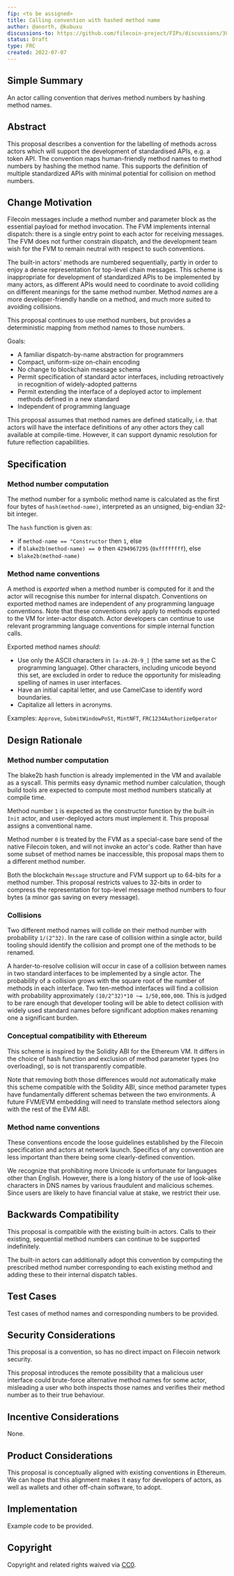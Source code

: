 ```yaml
---
fip: <to be assigned>
title: Calling convention with hashed method name
author: @anorth, @kubuxu
discussions-to: https://github.com/filecoin-project/FIPs/discussions/382
status: Draft
type: FRC
created: 2022-07-07
---
```


## Simple Summary
An actor calling convention that derives method numbers by hashing method names.

## Abstract
This proposal describes a convention for the labelling of methods across actors which will 
support the development of standardised APIs, e.g. a token API.
The convention maps human-friendly method names to method numbers by hashing the method name.
This supports the definition of multiple standardized APIs with minimal potential for collision on method numbers.

## Change Motivation
Filecoin messages include a method number and parameter block as the essential payload for method invocation.
The FVM implements internal dispatch: there is a single entry point to each actor for receiving messages.
The FVM does not further constrain dispatch, and the development team wish for the FVM to remain neutral with respect to such conventions.

The built-in actors' methods are numbered sequentially, partly in order to enjoy a dense representation for top-level chain messages.
This scheme is inappropriate for development of standardized APIs to be implemented by many actors, 
as different APIs would need to coordinate to avoid colliding on different meanings for the same method number.
Method _names_ are a more developer-friendly handle on a method, and much more suited to avoiding collisions.

This proposal continues to use method numbers, but provides a deterministic mapping from method names to those numbers.

Goals:
- A familiar dispatch-by-name abstraction for programmers
- Compact, uniform-size on-chain encoding
- No change to blockchain message schema
- Permit specification of standard actor interfaces, including retroactively in recognition of widely-adopted patterns
- Permit extending the interface of a deployed actor to implement methods defined in a new standard
- Independent of programming language

This proposal assumes that method names are defined statically, 
i.e. that actors will have the interface definitions of any other actors they call available at compile-time.
However, it can support dynamic resolution for future reflection capabilities.

## Specification
### Method number computation
The method number for a symbolic method name is calculated as the first four bytes of `hash(method-name)`,
interpreted as an unsigned, big-endian 32-bit integer.

The `hash` function is given as:
- if `method-name == "Constructor` then `1`, else
- if `blake2b(method-name) == 0` then `4294967295` (`0xffffffff`), else
- `blake2b(method-name)`

### Method name conventions
A method is *exported* when a method number is computed for it and the actor will recognise this number for internal dispatch. 
Conventions on exported method names are independent of any programming language conventions. 
Note that these conventions only apply to methods exported to the VM for inter-actor dispatch. 
Actor developers can continue to use relevant programming language conventions for simple internal function calls.

Exported method names *should*:
- Use only the ASCII characters in `[a-zA-Z0-9_]` (the same set as the C programming language). Other characters, including unicode beyond this set, are excluded in order to reduce the opportunity for misleading spelling of names in user interfaces.
- Have an initial capital letter, and use CamelCase to identify word boundaries.
- Capitalize all letters in acronyms.

Examples: `Approve`, `SubmitWindowPoSt`, `MintNFT`, `FRC1234AuthorizeOperator`

## Design Rationale
### Method number computation
The blake2b hash function is already implemented in the VM and available as a syscall.
This permits easy dynamic method number calculation, 
though build tools are expected to compute most method numbers statically at compile time.

Method number `1` is expected as the constructor function by the built-in `Init` actor, 
and user-deployed actors must implement it. This proposal assigns a conventional name.

Method number `0` is treated by the FVM as a special-case bare send of the native Filecoin token, 
and will not invoke an actor's code. 
Rather than have some subset of method names be inaccessible, this proposal maps them to a different method number.

Both the blockchain `Message` structure and FVM support up to 64-bits for a method number.
This proposal restricts values to 32-bits in order to compress the representation for top-level message method numbers
to four bytes (a minor gas saving on every message).

### Collisions
Two different method names will collide on their method number with probability `1/(2^32)`. 
In the rare case of collision within a single actor, build tooling should identify the collision and prompt one of the methods to be renamed.

A harder-to-resolve collision will occur in case of a collision between names in two standard interfaces to be implemented by a single actor. 
The probability of a collision grows with the square root of the number of methods in each interface. 
Two ten-method interfaces will find a collision with probability approximately `(10/2^32)*10 ~= 1/50,000,000`. 
This is judged to be rare enough that developer tooling will be able to detect collision with widely used standard names
before significant adoption makes renaming one a significant burden.

### Conceptual compatibility with Ethereum
This scheme is inspired by the Solidity ABI for the Ethereum VM.
It differs in the choice of hash function and exclusion of method parameter types (no overloading),
so is not transparently compatible.

Note that removing both those differences would *not* automatically make this scheme compatible with the Solidity ABI, 
since method parameter types have fundamentally different schemas between the two environments. 
A future FVM/EVM embedding will need to translate method selectors along with the rest of the EVM ABI.

### Method name conventions
These conventions encode the loose guidelines established by the Filecoin specification and actors at network launch.
Specifics of any convention are less important than there being some clearly-defined convention.

We recognize that prohibiting more Unicode is unfortunate for languages other than English.
However, there is a long history of the use of look-alike characters in DNS names by various fraudulent and malicious schemes.
Since users are likely to have financial value at stake, we restrict their use.

## Backwards Compatibility
This proposal is compatible with the existing built-in actors.
Calls to their existing, sequential method numbers can continue to be supported indefinitely.

The built-in actors can additionally adopt this convention by computing the prescribed method number 
corresponding to each existing method and adding these to their internal dispatch tables.

## Test Cases
Test cases of method names and corresponding numbers to be provided.

## Security Considerations
This proposal is a convention, so has no direct impact on Filecoin network security.

This proposal introduces the remote possibility that a malicious user interface could brute-force 
alternative method names for some actor, misleading a user who both 
inspects those names and verifies their method number as to their true behaviour.

## Incentive Considerations
None.

## Product Considerations
This proposal is conceptually aligned with existing conventions in Ethereum.
We can hope that this alignment makes it easy for developers of actors, as well as wallets and other off-chain software, to adopt.

## Implementation
Example code to be provided.

## Copyright
Copyright and related rights waived via [CC0](https://creativecommons.org/publicdomain/zero/1.0/).
